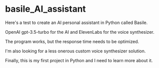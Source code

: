 # basile_AI_assistant

Here's a test to create an AI personal assistant in Python called Basile.

OpenAI gpt-3.5-turbo for the AI and ElevenLabs for the voice synthesizer.

The program works, but the response time needs to be optimized.

I'm also looking for a less onerous custom voice synthesizer solution.

Finally, this is my first project in Python and I need to learn more about it.
